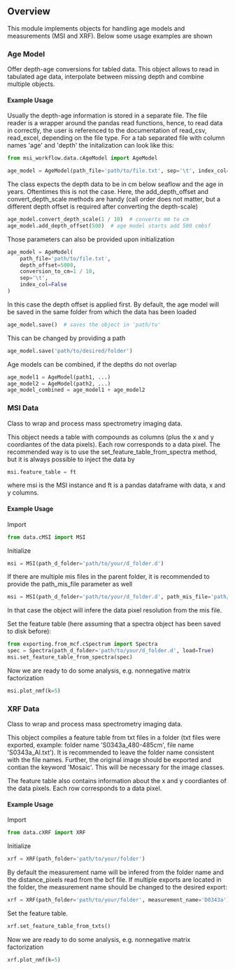 ## Overview

This module implements objects for handling age models and measurements (MSI and XRF).
Below some usage examples are shown

### Age Model
Offer depth-age conversions for tabled data.
This object allows to read in tabulated age data, interpolate between missing depth and combine multiple objects.

#### Example Usage
Usually the depth-age information is stored in a separate file. The file reader is a wrapper around the pandas read
functions, hence, to read data in correctly, the user is referenced to the documentation of read_csv, read_excel,
depending on the file type. For a tab separated file with column names 'age' and 'depth' the initalization can look like this:

```python
from msi_workflow.data.cAgeModel import AgeModel

age_model = AgeModel(path_file='path/to/file.txt', sep='\t', index_col=False)
```
The class expects the depth data to be in cm below seaflow and the age in years. Oftentimes this is not the case.
Here, the add_depth_offset and convert_depth_scale methods are handy (call order does not matter,
but a different depth offset is required after converting the depth-scale)
```python
age_model.convert_depth_scale(1 / 10)  # converts mm to cm
age_model.add_depth_offset(500)  # age model starts add 500 cmbsf
```
Those parameters can also be provided upon initialization
```python
age_model = AgeModel(
    path_file='path/to/file.txt',
    depth_offset=5000,
    conversion_to_cm=1 / 10,
    sep='\t',
    index_col=False
)
```
In this case the depth offset is applied first.
By default, the age model will be saved in the same folder from which the data has been loaded
```python
age_model.save()  # saves the object in 'path/to'
```
This can be changed by providing a path
```python
age_model.save('path/to/desired/folder')
```
Age models can be combined, if the depths do not overlap
```python
age_model1 = AgeModel(path1, ...)
age_model2 = AgeModel(path2, ...)
age_model_combined = age_model1 + age_model2
```

### MSI Data
Class to wrap and process mass spectrometry imaging data.

This object needs a table with compounds as columns
(plus the x and y coordiantes of the data pixels). Each row corresponds to a data pixel. The
recommended way is to use the set_feature_table_from_spectra method, but it is always possible
to inject the data by
```python
msi.feature_table = ft
```
where msi is the MSI instance and ft is a pandas dataframe with data, x and y columns.

#### Example Usage
Import
```python
from data.cMSI import MSI
```
Initialize
```python
msi = MSI(path_d_folder='path/to/your/d_folder.d')
```
If there are multiple mis files in the parent folder, it is recommended to provide
the path_mis_file parameter as well
```python
msi = MSI(path_d_folder='path/to/your/d_folder.d', path_mis_file='path/to/your/mis/file.mis')
```
In that case the object will infere the data pixel resolution from the mis file.

Set the feature table (here assuming that a spectra object has been saved to disk before):
```python
from exporting.from_mcf.cSpectrum import Spectra
spec = Spectra(path_d_folder='path/to/your/d_folder.d', load=True)
msi.set_feature_table_from_spectra(spec)
```

Now we are ready to do some analysis, e.g. nonnegative matrix factorization

```python
msi.plot_nmf(k=5)
```

### XRF Data
Class to wrap and process mass spectrometry imaging data.

This object compiles a feature table from txt files in a folder (txt files were exported,
example: folder name 'S0343a_480-485cm', file name 'S0343a_Al.txt'). It is recommended to leave
the folder name consistent with the file names. Further, the original image should be exported and
contian the keyword 'Mosaic'. This will be necessary for the image classes.

The feature table also contains information about the x and y coordiantes of the data pixels.
Each row corresponds to a data pixel.

#### Example Usage
Import
```python
from data.cXRF import XRF
```
Initialize
```python
xrf = XRF(path_folder='path/to/your/folder')
```
By default the measurement name will be infered from the folder name and the distance_pixels
read from the bcf file. If multiple exports are located in the folder, the measurement name
should be changed to the desired export:
```python
xrf = XRF(path_folder='path/to/your/folder', measurement_name='D0343a')
```
Set the feature table.
```python
xrf.set_feature_table_from_txts()
```
Now we are ready to do some analysis, e.g. nonnegative matrix factorization

```python
xrf.plot_nmf(k=5)
```
